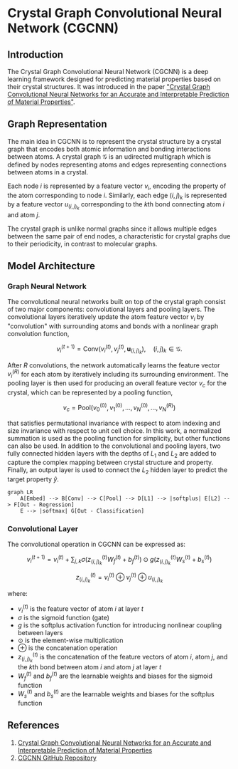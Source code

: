 # Crystal Graph Convolutional Neural Network (CGCNN)

## Introduction

The Crystal Graph Convolutional Neural Network (CGCNN) is a deep learning framework designed for predicting material properties based on their crystal structures. It was introduced in the paper ["Crystal Graph Convolutional Neural Networks for an Accurate and Interpretable Prediction of Material Properties"](https://journals.aps.org/prl/abstract/10.1103/PhysRevLett.120.145301).

## Graph Representation

The main idea in CGCNN is to represent the crystal structure by a crystal graph that encodes both atomic information and bonding interactions between atoms. A crystal graph $\mathcal{G}$ is an udirected multigraph which is defined by nodes representing atoms and edges representing connections between atoms in a crystal.

Each node $i$ is represented by a feature vector $v_i$, encoding the property of the atom corresponding to node $i$. Similarly, each edge $(i,j)_k$ is represented by a feature vector $u_{(i,j)_k}$ corresponding to the $k$th bond connecting atom $i$ and atom $j$.

The crystal graph is unlike normal graphs since it allows multiple edges between the same pair of end nodes, a characteristic for crystal graphs due to their periodicity, in contrast to molecular graphs. 



## Model Architecture

### Graph Neural Network

The convolutional neural networks built on top of the crystal graph consist of two major components: convolutional layers and pooling layers. The convolutional layers iteratively update the atom feature vector $v_i$ by "convolution" with surrounding atoms and bonds with a nonlinear graph convolution function,

$$
v_i^{(t+1)} = \text{Conv}\left(v_i^{(t)}, v_j^{(t)}, \mathbf{u}_{(i,j)_k}\right), \quad (i,j)_k \in \mathcal{G}. \tag{1}
$$

After $R$ convolutions, the network automatically learns the  feature vector $v_i^{(R)}$ for each atom by iteratively including its surrounding environment. The pooling layer is then used for producing an overall feature vector $v_c$ for the crystal, which can be represented by a pooling function,

$$
v_c = \text{Pool}(v_0^{(0)}, v_1^{(0)}, \ldots, v_N^{(0)}, \ldots, v_N^{(R)}) \tag{2}
$$

that satisfies permutational invariance with respect to atom indexing and size invariance with respect to unit cell choice. In this work, a normalized summation is used as the pooling function for simplicity, but other functions can also be used. In addition to the convolutional and pooling layers, two fully connected hidden layers with the depths of $L_1$ and $L_2$ are added to capture the complex mapping between crystal structure and property. Finally, an output layer is used to connect the $L_2$ hidden layer to predict the target property $\hat{y}$.

```mermaid
graph LR
    A[Embed] --> B[Conv] --> C[Pool] --> D[L1] --> |softplus| E[L2] --> F[Out - Regression]
    E --> |softmax| G[Out - Classification]
```

### Convolutional Layer

The convolutional operation in CGCNN can be expressed as:

$$
v_i^{(t+1)} = v_i^{(t)} + \sum_{j,k} \sigma\left(z_{(i,j)_k}^{(t)} W_f^{(t)} + b_f^{(t)}\right) \odot g\left(z_{(i,j)_k}^{(t)} W_s^{(t)} + b_s^{(t)}\right) \tag{3}
$$

$$
z_{(i,j)_k}^{(t)} = v_i^{(t)} \oplus v_j^{(t)} \oplus u_{(i,j)_k} \tag{4}
$$

where:

* $v_i^{(t)}$ is the feature vector of atom $i$ at layer $t$
* $\sigma$ is the sigmoid function (gate)
* $g$ is the softplus activation function for introducing nonlinear coupling between layers
* $\odot$ is the element-wise multiplication
* $\oplus$ is the concatenation operation
* $z_{(i,j)_k}^{(t)}$ is the concatenation of the feature vectors of atom $i$, atom $j$, and the $k$th bond between atom $i$ and atom $j$ at layer $t$
* $W_f^{(t)}$ and $b_f^{(t)}$ are the learnable weights and biases for the sigmoid function
* $W_s^{(t)}$ and $b_s^{(t)}$ are the learnable weights and biases for the softplus function



## References

1. [Crystal Graph Convolutional Neural Networks for an Accurate and Interpretable Prediction of Material Properties](https://journals.aps.org/prl/abstract/10.1103/PhysRevLett.120.145301)
2. [CGCNN GitHub Repository](https://github.com/txie-93/cgcnn) 